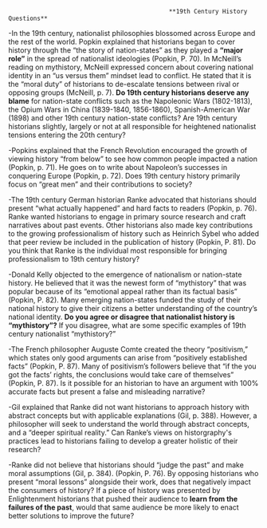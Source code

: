                                                  **19th Century History Questions**

-In the 19th century, nationalist philosophies blossomed across Europe and the rest of the world. Popkin explained that historians began to cover history through the “the story of nation-states” as they played a **“major role”** in the spread of nationalist ideologies (Popkin, P. 70). In McNeill’s reading on mythistory, McNeill expressed concern about covering national identity in an “us versus them” mindset lead to conflict. He stated that it is the “moral duty” of historians to de-escalate tensions between rival or opposing groups (McNeill, p. 7). **Do 19th century historians deserve any blame** for nation-state conflicts such as the Napoleonic Wars (1802-1813), the Opium Wars in China (1839-1840, 1856-1860), Spanish-American War (1898) and other 19th century nation-state conflicts? Are 19th century historians slightly, largely or not at all responsible for heightened nationalist tensions entering the 20th century?

-Popkins explained that the French Revolution encouraged the growth of viewing history “from below” to see how common people impacted a nation (Popkin, p. 71). He goes on to write about Napoleon’s successes in conquering Europe (Popkin, p. 72). Does 19th century history primarily focus on “great men” and their contributions to society? 

-The 19th century German historian Ranke advocated that historians should present “what actually happened” and hard facts to readers (Popkin, p. 76). Ranke wanted historians to engage in primary source research and craft narratives about past events. Other historians also made key contributions to the growing professionalism of history such as Heinrich Sybel who added that peer review be included in the publication of history (Popkin, P. 81). Do you think that Ranke is the individual most responsible for bringing professionalism to 19th century history?  

-Donald Kelly objected to the emergence of nationalism or nation-state history. He believed that it was the newest form of “mythistory” that was popular because of its “emotional appeal rather than its factual basis” (Popkin, P. 82). Many emerging nation-states funded the study of their national history to give their citizens a better understanding of the country’s national identity. **Do you agree or disagree that nationalist history is “mythistory”?** If you disagree, what are some specific examples of 19th century nationalist “mythistory?”

-The French philosopher Auguste Comte created the theory “positivism,” which states only good arguments can arise from “positively established facts” (Popkin, P. 87). Many of positivism’s followers believe that “if the you got the facts’ rights, the conclusions would take care of themselves” (Popkin, P. 87). Is it possible for an historian to have an argument with 100% accurate facts but present a false and misleading narrative? 

-Gil explained that Ranke did not want historians to approach history with abstract concepts but with applicable explanations (Gil, p. 388). However, a philosopher will seek to understand the world through abstract concepts, and a “deeper spiritual reality.” Can Ranke’s views on historgraphy's practices lead to historians failing to develop a greater holistic of their research? 

-Ranke did not believe that historians should “judge the past” and make moral assumptions (Gil, p. 384). (Popkin, P. 76). By opposing historians who present “moral lessons” alongside their work, does that negatively impact the consumers of history? If a piece of history was presented by Enlightenment historians that pushed their audience to **learn from the failures of the past**, would that same audience be more likely to enact better solutions to improve the future? 

